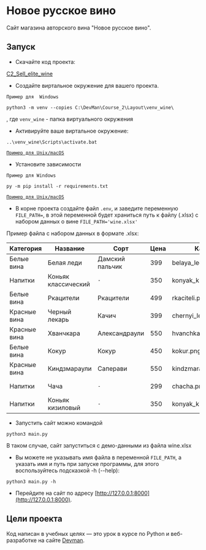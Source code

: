 # Новое русское вино

Сайт магазина авторского вина "Новое русское вино".

## Запуск

- Скачайте код проекта:

[C2_Sell_elite_wine](https://github.com/EDU-DevMan/C2_Sell_elite_wine.git)

- Создайте виртальное окружение для вашего проекта.

`Пример для  Windows`

```python3 -m venv --copies C:\DevMan\Course_2\Layout\venv_wine\```

, где `venv_wine` - папка виртуального окружения

- Активируйте ваше виртальное окружение:

```..\venv_wine\Scripts\activate.bat```

[`Пример для Unix/macOS`](https://dvmn.org/encyclopedia/pip/pip_virtualenv/)

- Установите зависимости

`Пример для Windows`

```py -m pip install -r requirements.txt```

[`Пример для Unix/macOS`](https://pip.pypa.io/en/stable/user_guide/#requirements-files)

- В корне проекта создайте файл `.env`, и заведите переменную `FILE_PATH=`, 
в этой переменной будет храниться путь к файлу (.xlsx) с набором данных о вине `FILE_PATH='wine.xlsx'`

Пример файла с набором данных в формате .xlsx:

|Категория|Название|Сорт|Цена|Картинка|Акция|
| --- | --- | --- | --- | --- | --- |
|Белые вина|Белая леди|Дамский пальчик|399|belaya_ledi.png|Выгодное предложение|
|Напитки|Коньяк классический|`-`|350|konyak_klassicheskyi.png|
|Белые вина|Ркацители|Ркацители|499|rkaciteli.png|
|Красные вина|Черный лекарь|Качич|399|chernyi_lekar.png|
|Красные вина|Хванчкара|Александраули|550|hvanchkara.png|
|Белые вина| Кокур| Кокур|450|kokur.png|
|Красные вина| Киндзмараули|Саперави|550|kindzmarauli.png|
|Напитки|Чача|`-`|299|chacha.png|Выгодное предложение|
|Напитки|Коньяк кизиловый|`-`|350|konyak_kizilovyi.png|

- Запустить сайт можно командой 

```python3 main.py```

В таком случае, сайт запуститься с демо-данными из файла wine.xlsx

- Вы можете не указывать имя файла в переменной `FILE_PATH`,
а указать имя и путь при запуске программы, для этого воспользуйтесь подсказкой -h (--help):

```python3 main.py -h```

- Перейдите на сайт по адресу [http://127.0.0.1:8000](http://127.0.0.1:8000).

## Цели проекта

Код написан в учебных целях — это урок в курсе по Python и веб-разработке на сайте [Devman](https://dvmn.org).
